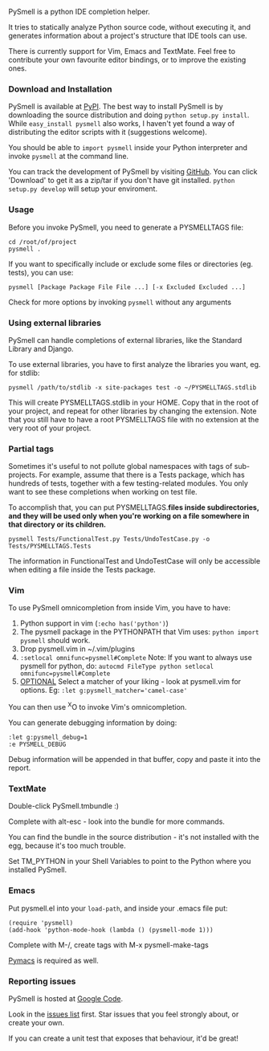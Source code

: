 PySmell is a python IDE completion helper.

It tries to statically analyze Python source code, without executing it, and generates information about a project's structure that IDE tools can use.

There is currently support for Vim, Emacs and TextMate. Feel free to contribute your own favourite editor bindings, or to improve the existing ones.

### Download and Installation ###

PySmell is available at [PyPI](http://pypi.python.org/pypi/pysmell). The best way to install PySmell is by downloading the source distribution and doing `python setup.py install`. While `easy_install pysmell` also works, I haven't yet found a way of distributing the editor scripts with it (suggestions welcome).

You should be able to `import pysmell` inside your Python interpreter and invoke `pysmell` at the command line.

You can track the development of PySmell by visiting [GitHub](http://github.com/orestis/pysmell/). You can click 'Download' to get it as a zip/tar if you don't have git installed. `python setup.py develop` will setup your enviroment.

### Usage ###

Before you invoke PySmell, you need to generate a PYSMELLTAGS file:

```
cd /root/of/project
pysmell .

```

If you want to specifically include or exclude some files or directories (eg. tests), you can use:

```
pysmell [Package Package File File ...] [-x Excluded Excluded ...]

```

Check for more options by invoking `pysmell` without any arguments

### Using external libraries ###

PySmell can handle completions of external libraries, like the Standard Library and Django.

To use external libraries, you have to first analyze the libraries you want, eg. for stdlib:

```
pysmell /path/to/stdlib -x site-packages test -o ~/PYSMELLTAGS.stdlib

```

This will create PYSMELLTAGS.stdlib in your HOME. Copy that in the root of your project, and repeat for other libraries by changing the extension. Note that you still have to have a root PYSMELLTAGS file with no extension at the very root of your project.

### Partial tags ###

Sometimes it's useful to not pollute global namespaces with tags of sub-projects. For example, assume that there is a Tests package, which has hundreds of tests, together with a few testing-related modules. You only want to see these completions when working on test file.

To accomplish that, you can put PYSMELLTAGS.**files inside subdirectories, and they will be used only when you're working on a file somewhere in that directory or its children.**

```
pysmell Tests/FunctionalTest.py Tests/UndoTestCase.py -o Tests/PYSMELLTAGS.Tests

```

The information in FunctionalTest and UndoTestCase will only be accessible when editing a file inside the Tests package.

### Vim ###

To use PySmell omnicompletion from inside Vim, you have to have:

  1. Python support in vim (`:echo has('python')`)
  1. The pysmell package in the PYTHONPATH that Vim uses: `python import pysmell` should work.
  1. Drop pysmell.vim in ~/.vim/plugins
  1. `:setlocal omnifunc=pysmell#Complete` Note: If you want to always use pysmell for python, do: `autocmd FileType python setlocal omnifunc=pysmell#Complete`
  1. [OPTIONAL](OPTIONAL.md) Select a matcher of your liking - look at pysmell.vim for options. Eg: `:let g:pysmell_matcher='camel-case'`

You can then use <sup>X</sup>O to invoke Vim's omnicompletion.

You can generate debugging information by doing:

```
:let g:pysmell_debug=1
:e PYSMELL_DEBUG

```

Debug information will be appended in that buffer, copy and paste it into the report.

### TextMate ###

Double-click PySmell.tmbundle :)

Complete with alt-esc - look into the bundle for more commands.

You can find the bundle in the source distribution - it's not installed with the egg, because it's too much trouble.

Set TM\_PYTHON in your Shell Variables to point to the Python where you installed PySmell.

### Emacs ###

Put pysmell.el into your `load-path`, and inside your .emacs file put:

```
(require 'pysmell)
(add-hook 'python-mode-hook (lambda () (pysmell-mode 1)))

```

Complete with M-/, create tags with M-x pysmell-make-tags

[Pymacs](http://pymacs.progiciels-bpi.ca/) is required as well.

### Reporting issues ###

PySmell is hosted at [Google Code](http://code.google.com/p/pysmell).

Look in the [issues list](http://code.google.com/p/pysmell/issues) first. Star issues that you feel strongly about, or create your own.

If you can create a unit test that exposes that behaviour, it'd be great!
